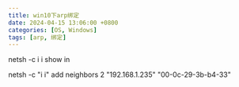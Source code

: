 ```yaml
---
title: win10下arp绑定
date: 2024-04-15 13:06:00 +0800
categories: [OS, Windows]
tags: [arp, 绑定]
---
```

netsh -c i i show in<br>

netsh -c "i i" add neighbors 2 "192.168.1.235" "00-0c-29-3b-b4-33"<br>

